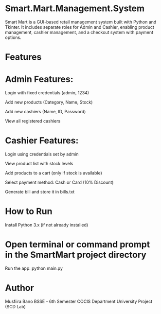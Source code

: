 # Smart.Mart.Management.System
Smart Mart is a GUI-based retail management system built with Python and Tkinter. It includes separate roles for Admin and Cashier, enabling product management, cashier management, and a checkout system with payment options.

# Features
# Admin Features:
Login with fixed credentials (admin, 1234)

Add new products (Category, Name, Stock)

Add new cashiers (Name, ID, Password)

View all registered cashiers

# Cashier Features:
Login using credentials set by admin

View product list with stock levels

Add products to a cart (only if stock is available)

Select payment method: Cash or Card (10% Discount)

Generate bill and store it in bills.txt


# How to Run
Install Python 3.x (if not already installed)

# Open terminal or command prompt in the SmartMart project directory
Run the app:
python main.py


# Author
Musfiira Bano
BSSE - 6th Semester
COCIS Department
University Project (SCD Lab)
